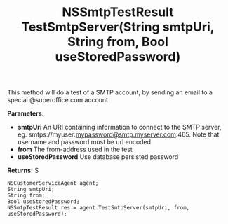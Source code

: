 ﻿---
uid: crmscript_ref_NSCustomerServiceAgent_TestSmtpServer
title: NSSmtpTestResult TestSmtpServer(String smtpUri, String from, Bool useStoredPassword)
intellisense: NSCustomerServiceAgent.TestSmtpServer
keywords: NSCustomerServiceAgent, TestSmtpServer
so.topic: reference
---

This method will do a test of a SMTP account, by sending an email to a special @superoffice.com account

**Parameters:**
 - **smtpUri** An URI containing information to connect to the SMTP server, eg. smtps://myuser:mypassword@smtp.myserver.com:465. Note that username and password must be url encoded
 - **from** The from-address used in the test
 - **useStoredPassword** Use database persisted password

**Returns:** S

```crmscript
NSCustomerServiceAgent agent;
String smtpUri;
String from;
Bool useStoredPassword;
NSSmtpTestResult res = agent.TestSmtpServer(smtpUri, from, useStoredPassword);
```

